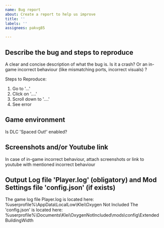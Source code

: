 ```yaml
---
name: Bug report
about: Create a report to help us improve
title: ''
labels: ''
assignees: pakvg85

---
```


## Describe the bug and steps to reproduce
A clear and concise description of what the bug is.
Is it a crash? Or an in-game incorrect behaviour (like mismatching ports, incorrect visuals) ?

Steps to Reproduce:
1. Go to '...'
2. Click on '....'
3. Scroll down to '....'
4. See error

## Game environment
Is DLC 'Spaced Out!' enabled?

## Screenshots and/or Youtube link
In case of in-game incorrect behaviour, attach screenshots or link to youtube with mentioned incorrect behaviour

## Output Log file 'Player.log' (obligatory) and Mod Settings file 'config.json' (if exists)
The game log file Player.log is located here: %userprofile%\AppData\LocalLow\Klei\Oxygen Not Included
The 'config.json' is located here: %userprofile%\Documents\Klei\OxygenNotIncluded\mods\config\ExtendedBuildingWidth
